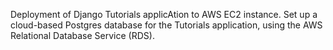 Deployment of Django Tutorials applicAtion to AWS EC2 instance.
Set up a cloud-based Postgres database for the Tutorials application, using the AWS Relational Database Service (RDS).

